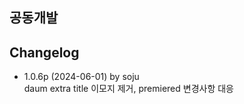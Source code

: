 ## 공동개발

## Changelog
- 1.0.6p (2024-06-01) by soju  
  daum extra title 이모지 제거, premiered 변경사항 대응   